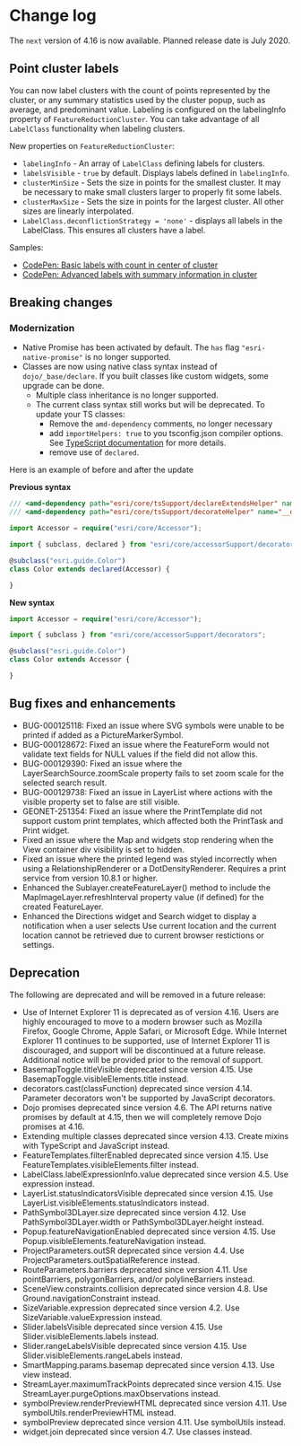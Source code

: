 # Change log

The `next` version of 4.16 is now available.  Planned release date is July 2020.

## Point cluster labels

You can now label clusters with the count of points represented by the cluster, or any summary statistics used by the cluster popup, such as average, and predominant value. Labeling is configured on the labelingInfo property of `FeatureReductionCluster`. 
You can take advantage of all `LabelClass` functionality when labeling clusters.

New properties on `FeatureReductionCluster`:

- `labelingInfo` - An array of `LabelClass` defining labels for clusters.
- `labelsVisible` - `true` by default. Displays labels defined in `labelingInfo`.
- `clusterMinSize` - Sets the size in points for the smallest cluster. It may be necessary to make small clusters larger to properly fit some labels.
- `clusterMaxSize` - Sets the size in points for the largest cluster. All other sizes are linearly interpolated.
- `LabelClass.deconflictionStrategy = 'none'` - displays all labels in the LabelClass. This ensures all clusters have a label.

Samples:

- [CodePen: Basic labels with count in center of cluster](https://codepen.io/kekenes/pen/qBOyENR?editors=1000)
- [CodePen: Advanced labels with summary information in cluster](https://codepen.io/kekenes/pen/oNjMgzW?editable=true&editors=100)

## Breaking changes

### Modernization

* Native Promise has been activated by default. The `has` flag `"esri-native-promise"` is no longer supported.
* Classes are now using native class syntax instead of `dojo/_base/declare`. If you built classes like custom widgets, some upgrade can be done.
  * Multiple class inheritance is no longer supported.
  * The current class syntax still works but will be deprecated. To update your TS classes:
    * Remove the `amd-dependency` comments, no longer necessary
    * add `importHelpers: true` to you tsconfig.json compiler options. See [TypeScript documentation](https://www.typescriptlang.org/v2/en/tsconfig#importHelpers) for more details.
    * remove use of `declared`.
    
Here is an example of before and after the update
  
**Previous syntax**
  
```ts
/// <amd-dependency path="esri/core/tsSupport/declareExtendsHelper" name="__extends" />
/// <amd-dependency path="esri/core/tsSupport/decorateHelper" name="__decorate" />

import Accessor = require("esri/core/Accessor");

import { subclass, declared } from "esri/core/accessorSupport/decorators";

@subclass("esri.guide.Color")
class Color extends declared(Accessor) {

}
```

**New syntax**
  
```ts
import Accessor = require("esri/core/Accessor");

import { subclass } from "esri/core/accessorSupport/decorators";

@subclass("esri.guide.Color")
class Color extends Accessor {

}
```

## Bug fixes and enhancements

* BUG-000125118: Fixed an issue where SVG symbols were unable to be printed if added as a PictureMarkerSymbol.
* BUG-000128672: Fixed an issue where the FeatureForm would not validate text fields for NULL values if the field did not allow this.
* BUG-000129390: Fixed an issue where the LayerSearchSource.zoomScale property fails to set zoom scale for the selected search result.
* BUG-000129738: Fixed an issue in LayerList where actions with the visible property set to false are still visible.
* GEONET-251354: Fixed an issue where the PrintTemplate did not support custom print templates, which affected both the PrintTask and Print widget.
* Fixed an issue where the Map and widgets stop rendering when the View container div visibility is set to hidden.
* Fixed an issue where the printed legend was styled incorrectly when using a RelationshipRenderer or a DotDensityRenderer. Requires a print service from version 10.8.1 or higher.
* Enhanced the Sublayer.createFeatureLayer() method to include the MapImageLayer.refreshInterval property value (if defined) for the created FeatureLayer.
* Enhanced the Directions widget and Search widget to display a notification when a user selects Use current location and the current location cannot be retrieved due to current browser restictions or settings.

## Deprecation

The following are deprecated and will be removed in a future release:

* Use of Internet Explorer 11 is deprecated as of version 4.16. Users are highly encouraged to move to a modern browser such as Mozilla Firefox, Google Chrome, Apple Safari, or Microsoft Edge. While Internet Explorer 11 continues to be supported, use of Internet Explorer 11 is  discouraged, and support will be discontinued at a future release. Additional notice will be provided prior to the removal of support.
* BasemapToggle.titleVisible deprecated since version 4.15. Use BasemapToggle.visibleElements.title instead.
* decorators.cast(classFunction) deprecated since version 4.14. Parameter decorators won't be supported by JavaScript decorators.
* Dojo promises deprecated since version 4.6. The API returns native promises by default at 4.15, then we will completely remove Dojo promises at 4.16.
* Extending multiple classes deprecated since version 4.13. Create mixins with TypeScript and JavaScript instead.
* FeatureTemplates.filterEnabled deprecated since version 4.15. Use FeatureTemplates.visibleElements.filter instead.
* LabelClass.labelExpressionInfo.value deprecated since version 4.5. Use expression instead.
* LayerList.statusIndicatorsVisible deprecated since version 4.15. Use LayerList.visibleElements.statusIndicators instead.
* PathSymbol3DLayer.size deprecated since version 4.12. Use PathSymbol3DLayer.width or PathSymbol3DLayer.height instead.
* Popup.featureNavigationEnabled deprecated since version 4.15. Use Popup.visibleElements.featureNavigation instead.
* ProjectParameters.outSR deprecated since version 4.4. Use ProjectParameters.outSpatialReference instead.
* RouteParameters.barriers deprecated since version 4.11. Use pointBarriers, polygonBarriers, and/or polylineBarriers instead.
* SceneView.constraints.collision deprecated since version 4.8. Use Ground.navigationConstraint instead.
* SizeVariable.expression deprecated since version 4.2. Use SizeVariable.valueExpression instead.
* Slider.labelsVisible deprecated since version 4.15. Use Slider.visibleElements.labels instead.
* Slider.rangeLabelsVisible deprecated since version 4.15. Use Slider.visibleElements.rangeLabels instead.
* SmartMapping.params.basemap deprecated since version 4.13. Use view instead.
* StreamLayer.maximumTrackPoints deprecated since version 4.15. Use StreamLayer.purgeOptions.maxObservations instead.
* symbolPreview.renderPreviewHTML deprecated since version 4.11. Use symbolUtils.renderPreviewHTML instead.
* symbolPreview deprecated since version 4.11. Use symbolUtils instead.
* widget.join deprecated since version 4.7. Use classes instead.
